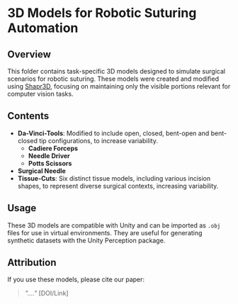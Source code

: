 # 3D Models for Robotic Suturing Automation

## Overview
This folder contains task-specific 3D models designed to simulate surgical scenarios for robotic suturing. These models were created and modified using [Shapr3D](https://www.shapr3d.com/), focusing on maintaining only the visible portions relevant for computer vision tasks.

## Contents
- **Da-Vinci-Tools**: Modified to include open, closed, bent-open and bent-closed tip configurations, to increase variability.
    - **Cadiere Forceps**
    - **Needle Driver**
    - **Potts Scissors**
- **Surgical Needle**
- **Tissue-Cuts**: Six distinct tissue models, including various incision shapes, to represent diverse surgical contexts, increasing variability.

## Usage
These 3D models are compatible with Unity and can be imported as `.obj` files for use in virtual environments. They are useful for generating synthetic datasets with the Unity Perception package.

## Attribution
If you use these models, please cite our paper:
> *"...."* [DOI/Link]

